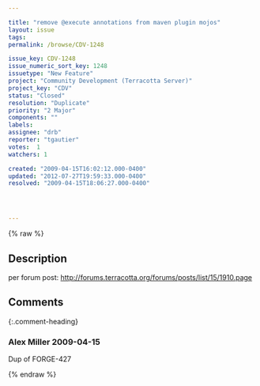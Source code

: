 ```yaml
---

title: "remove @execute annotations from maven plugin mojos"
layout: issue
tags: 
permalink: /browse/CDV-1248

issue_key: CDV-1248
issue_numeric_sort_key: 1248
issuetype: "New Feature"
project: "Community Development (Terracotta Server)"
project_key: "CDV"
status: "Closed"
resolution: "Duplicate"
priority: "2 Major"
components: ""
labels: 
assignee: "drb"
reporter: "tgautier"
votes:  1
watchers: 1

created: "2009-04-15T16:02:12.000-0400"
updated: "2012-07-27T19:59:33.000-0400"
resolved: "2009-04-15T18:06:27.000-0400"




---
```


{% raw %}

## Description

<div markdown="1" class="description">

per forum post: http://forums.terracotta.org/forums/posts/list/15/1910.page

</div>

## Comments


{:.comment-heading}
### **Alex Miller** <span class="date">2009-04-15</span>

<div markdown="1" class="comment">

Dup of FORGE-427

</div>



{% endraw %}
